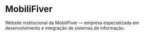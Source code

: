 # MobiliFiver
Website institucional da MobiliFiver — empresa especializada em desenvolvimento e integração de sistemas de informação.
